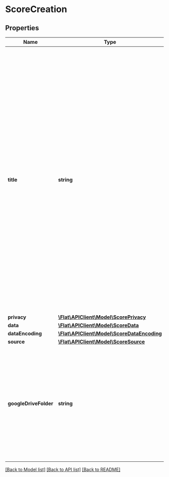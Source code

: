 # ScoreCreation

## Properties
Name | Type | Description | Notes
------------ | ------------- | ------------- | -------------
**title** | **string** | The title of the new score.  If this title is not specified, the API will try to (in this order):   - Use the name of the file for files from a specified &#x60;source&#x60; (e.g. Google Drive)   - Use the title contained in the file (e.g. [&#x60;movement-title&#x60;](https://usermanuals.musicxml.com/MusicXML/Content/EL-MusicXML-movement-title.htm) or [&#x60;credit-words&#x60;](https://usermanuals.musicxml.com/MusicXML/Content/EL-MusicXML-credit-words.htm) for [MusicXML](http://www.musicxml.com/) files).   - Set a default title (e.g. \&quot;New Music Score\&quot;)  If the title is already used, the API will append the creation date after the title. If the title is too long, the API may trim this one. | [optional] 
**privacy** | [**\Flat\APIClient\Model\ScorePrivacy**](ScorePrivacy.md) |  | 
**data** | [**\Flat\APIClient\Model\ScoreData**](ScoreData.md) |  | [optional] 
**dataEncoding** | [**\Flat\APIClient\Model\ScoreDataEncoding**](ScoreDataEncoding.md) |  | [optional] 
**source** | [**\Flat\APIClient\Model\ScoreSource**](ScoreSource.md) |  | [optional] 
**googleDriveFolder** | **string** | If the user uses Google Drive and this properties is specified, the file will be created in this directory. The currently user creating the file must be granted to write in this directory. | [optional] 

[[Back to Model list]](../README.md#documentation-for-models) [[Back to API list]](../README.md#documentation-for-api-endpoints) [[Back to README]](../README.md)


